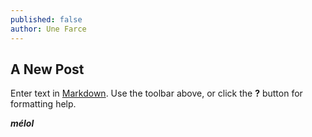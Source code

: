 ```yaml
---
published: false
author: Une Farce
---
```

## A New Post

Enter text in [Markdown](http://daringfireball.net/projects/markdown/). Use the toolbar above, or click the **?** button for formatting help.

***mélol***